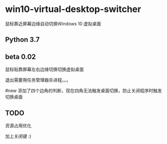 # win10-virtual-desktop-switcher
鼠标靠近屏幕边缘自动切换Windows 10 虚拟桌面

## Python 3.7

## beta 0.02
鼠标贴靠屏幕左右边缘切换切换虚拟桌面

退出需要用任务管理器杀进程。。。

#new 添加了四个边角的判断，现在四角无法触发桌面切换，防止关闭程序时触发切换桌面

## TODO
资源占用优化

加上关闭键 :)
